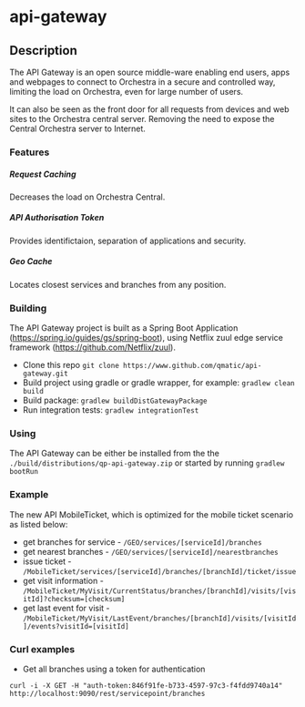 # api-gateway

## Description
The API Gateway is an open source middle-ware enabling end users, apps and webpages to connect to Orchestra in a secure and controlled way, limiting the load on Orchestra, even for large number of users.

It can also be seen as the front door for all requests from devices and web sites to the Orchestra central server. Removing the need to expose the Central Orchestra server to Internet.

### Features

##### Request Caching
Decreases the load on Orchestra Central.

##### API Authorisation Token
Provides identifictaion, separation of applications and security.

##### Geo Cache
Locates closest services and branches from any position.

### Building
The API Gateway project is built as a Spring Boot Application (https://spring.io/guides/gs/spring-boot), using Netflix zuul edge service framework (https://github.com/Netflix/zuul).
 
* Clone this repo `git clone https://www.github.com/qmatic/api-gateway.git`
* Build project using gradle or gradle wrapper, for example: `gradlew clean build`
* Build package: `gradlew buildDistGatewayPackage`
* Run integration tests: `gradlew integrationTest`

### Using
 The API Gateway can be either be installed from the the `./build/distributions/qp-api-gateway.zip` or started by running `gradlew bootRun`

### Example
 The new API MobileTicket, which is optimized for the mobile ticket scenario as listed below:

* get branches for service - `/GEO/services/[serviceId]/branches`
* get nearest branches - `/GEO/services/[serviceId]/nearestbranches`
* issue ticket - `/MobileTicket/services/[serviceId]/branches/[branchId]/ticket/issue`
* get visit information - `/MobileTicket/MyVisit/CurrentStatus/branches/[branchId]/visits/[visitId]?checksum=[checksum]`
* get last event for visit - `/MobileTicket/MyVisit/LastEvent/branches/[branchId]/visits/[visitId]/events?visitId=[visitId]`

### Curl examples

* Get all branches using a token for authentication
```
curl -i -X GET -H "auth-token:846f91fe-b733-4597-97c3-f4fdd9740a14" http://localhost:9090/rest/servicepoint/branches
```

